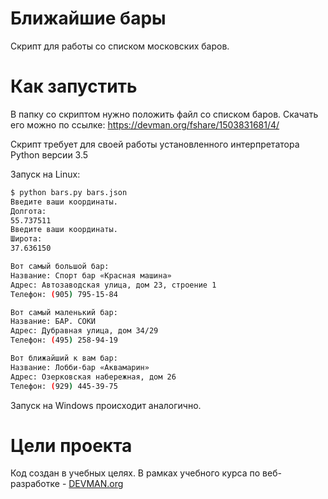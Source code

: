# Ближайшие бары

Скрипт для работы со списком московских баров. 

# Как запустить
В папку со скриптом нужно положить файл со списком баров.
Скачать его можно по ссылке:
https://devman.org/fshare/1503831681/4/

Скрипт требует для своей работы установленного интерпретатора Python версии 3.5

Запуск на Linux:

```bash
$ python bars.py bars.json
Введите ваши координаты.
Долгота:
55.737511
Введите ваши координаты.
Широта:
37.636150

Вот самый большой бар:
Название: Спорт бар «Красная машина»
Адрес: Автозаводская улица, дом 23, строение 1
Телефон: (905) 795-15-84

Вот самый маленький бар:
Название: БАР. СОКИ
Адрес: Дубравная улица, дом 34/29
Телефон: (495) 258-94-19

Вот ближайший к вам бар:
Название: Лобби-бар «Аквамарин»
Адрес: Озерковская набережная, дом 26
Телефон: (929) 445-39-75
```

Запуск на Windows происходит аналогично.

# Цели проекта

Код создан в учебных целях. В рамках учебного курса по веб-разработке - [DEVMAN.org](https://devman.org)
